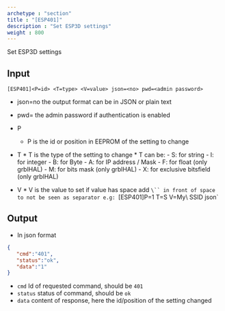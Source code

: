```yaml
---
archetype : "section"
title : "[ESP401]"
description : "Set ESP3D settings"
weight : 800
---
```

Set ESP3D settings

## Input
`[ESP401]<P=id> <T=type> <V=value> json=<no> pwd=<admin password>`

* json=no
the output format
can be in JSON or plain text

* pwd=<admin password>
the admin password if authentication is enabled

* P
    * P is the id or position in EEPROM of the setting to change

* T
      * T is the type of the setting to change
      * T can be:
        -   S: for string
        -   I: for integer
        -   B: for Byte
        -   A: for IP address / Mask
        -   F: for float (only grblHAL)
        -   M: for bits mask (only grblHAL)
        -   X: for exclusive bitsfield (only grblHAL)

* V
      * V is the value to set
      if value has space add `\`` in front of space to not be seen as separator
      e.g: `[ESP401]P=1 T=S V=My\ SSID json`

## Output

- In json format

```json
{
   "cmd":"401",
   "status":"ok",
   "data":"1"
}
```

* `cmd` Id of requested command, should be `401`
* `status` status of command, should be `ok`
* `data` content of response, here the id/position of the setting changed


